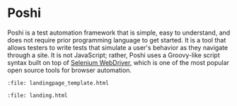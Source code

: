 Poshi
=====

Poshi is a test automation framework that is simple, easy to understand, and does not require prior programming language to get started. It is a tool that allows testers to write tests that simulate a user's behavior as they navigate through a site. It is not JavaScript; rather, Poshi uses a Groovy-like script syntax built on top of [Selenium WebDriver](https://www.seleniumhq.org/docs/03_webdriver.jsp), which is one of the most popular open source tools for browser automation.

```{raw} html
:file: landingpage_template.html
```

```{raw} html
:file: landing.html
```
